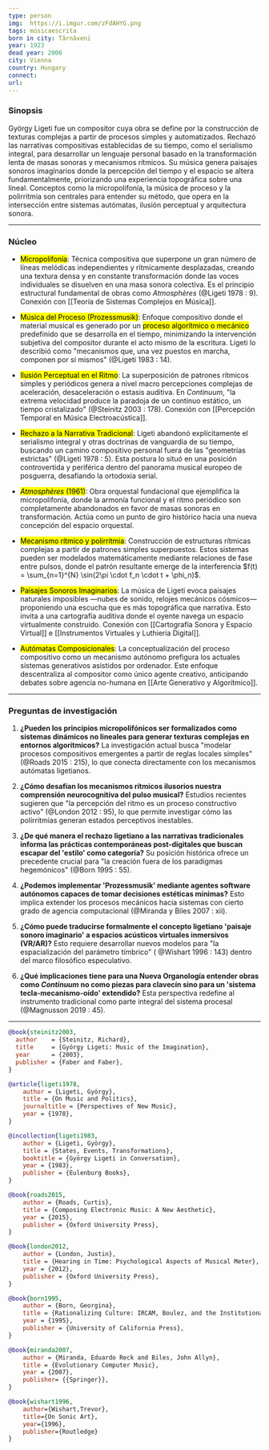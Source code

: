 ```yaml
---
type: person
img:  https://i.imgur.com/zFdAHYG.png
tags: músicaescrita 
born in city: Târnăveni
year: 1923
dead year: 2006
city: Vienna
country: Hungary
connect:
url:
---
```



### Sinopsis

György Ligeti fue un compositor cuya obra se define por la construcción de texturas complejas a partir de procesos simples y automatizados. Rechazó las narrativas compositivas establecidas de su tiempo, como el serialismo integral, para desarrollar un lenguaje personal basado en la transformación lenta de masas sonoras y mecanismos rítmicos. Su música genera paisajes sonoros imaginarios donde la percepción del tiempo y el espacio se altera fundamentalmente, priorizando una experiencia topográfica sobre una lineal. Conceptos como la micropolifonía, la música de proceso y la polirritmia son centrales para entender su método, que opera en la intersección entre sistemas autómatas, ilusión perceptual y arquitectura sonora.

---

### Núcleo

- <mark class='hltr-green'>Micropolifonía</mark>: Técnica compositiva que superpone un gran número de líneas melódicas independientes y rítmicamente desplazadas, creando una textura densa y en constante transformación donde las voces individuales se disuelven en una masa sonora colectiva. Es el principio estructural fundamental de obras como *Atmosphères* (@Ligeti 1978 : 9). Conexión con [[Teoría de Sistemas Complejos en Música]].</mark>

- <mark class='hltr-green'>Música del Proceso (Prozessmusik)</mark>: Enfoque compositivo donde el material musical es generado por un <mark class='hltr-orange'>proceso algorítmico o mecánico</mark> predefinido que se desarrolla en el tiempo, minimizando la intervención subjetiva del compositor durante el acto mismo de la escritura. Ligeti lo describió como "mecanismos que, una vez puestos en marcha, componen por sí mismos" (@Ligeti 1983 : 14).</mark>

- <mark class='hltr-green'>Ilusión Perceptual en el Ritmo</mark>: La superposición de patrones rítmicos simples y periódicos genera a nivel macro percepciones complejas de aceleración, desaceleración o estasis auditiva. En *Continuum*, "la extrema velocidad produce la paradoja de un continuo estático, un tiempo cristalizado" (@Steinitz 2003 : 178). Conexión con [[Percepción Temporal en Música Electroacústica]].</mark>

- <mark class='hltr-red'>Rechazo a la Narrativa Tradicional</mark>: Ligeti abandonó explícitamente el serialismo integral y otras doctrinas de vanguardia de su tiempo, buscando un camino compositivo personal fuera de las "geometrías estrictas" (@Ligeti 1978 : 5). Esta postura lo situó en una posición controvertida y periférica dentro del panorama musical europeo de posguerra, desafiando la ortodoxia serial.</mark>

- <mark class='hltr-yellow'>*Atmosphères* (1961)</mark>: Obra orquestal fundacional que ejemplifica la micropolifonía, donde la armonía funcional y el ritmo periódico son completamente abandonados en favor de masas sonoras en transformación. Actúa como un punto de giro histórico hacia una nueva concepción del espacio orquestal.</mark>

- <mark class='hltr-orange'>Mecanismo rítmico y polirritmia</mark>: Construcción de estructuras rítmicas complejas a partir de patrones simples superpuestos. Estos sistemas pueden ser modelados matemáticamente mediante relaciones de fase entre pulsos, donde el patrón resultante emerge de la interferencia $f(t) = \sum_{n=1}^{N} \sin(2\pi \cdot f_n \cdot t + \phi_n)$.</mark>

- <mark class='hltr-purple'>Paisajes Sonoros Imaginarios</mark>: La música de Ligeti evoca paisajes naturales imposibles —nubes de sonido, relojes mecánicos cósmicos— proponiendo una escucha que es más topográfica que narrativa. Esto invita a una cartografía auditiva donde el oyente navega un espacio virtualmente construido. Conexión con [[Cartografía Sonora y Espacio Virtual]] e [[Instrumentos Virtuales y Luthiería Digital]].</mark>

- <mark class='hltr-blue'>Autómatas Composicionales</mark>: La conceptualización del proceso compositivo como un mecanismo autónomo prefigura los actuales sistemas generativos asistidos por ordenador. Este enfoque descentraliza al compositor como único agente creativo, anticipando debates sobre agencia no-humana en [[Arte Generativo y Algorítmico]].</mark>

---

### Preguntas de investigación

1.  **¿Pueden los principios micropolifónicos ser formalizados como sistemas dinámicos no lineales para generar texturas complejas en entornos algorítmicos?** La investigación actual busca "modelar procesos compositivos emergentes a partir de reglas locales simples" (@Roads 2015 : 215), lo que conecta directamente con los mecanismos autómatas ligetianos.

2.  **¿Cómo desafían los mecanismos rítmicos ilusorios nuestra comprensión neurocognitiva del pulso musical?** Estudios recientes sugieren que "la percepción del ritmo es un proceso constructivo activo" (@London 2012 : 95), lo que permite investigar cómo las polirritmias generan estados perceptivos inestables.

3.  **¿De qué manera el rechazo ligetiano a las narrativas tradicionales informa las prácticas contemporáneas post-digitales que buscan escapar del 'estilo' como categoría?** Su posición histórica ofrece un precedente crucial para "la creación fuera de los paradigmas hegemónicos" (@Born 1995 : 55).

4.  **¿Podemos implementar 'Prozessmusik' mediante agentes software autónomos capaces de tomar decisiones estéticas mínimas?** Esto implica extender los procesos mecánicos hacia sistemas con cierto grado de agencia computacional (@Miranda y Biles 2007 : xii).

5.  **¿Cómo puede traducirse formalmente el concepto ligetiano 'paisaje sonoro imaginario' a espacios acústicos virtuales inmersivos (VR/AR)?** Esto requiere desarrollar nuevos modelos para "la espacialización del parámetro tímbrico" ( @Wishart 1996 : 143) dentro del marco filosófico especulativo.

6.  **¿Qué implicaciones tiene para una Nueva Organología entender obras como *Continuum* no como piezas para clavecín sino para un 'sistema tecla-mecanismo-oído' extendido?** Esta perspectiva redefine al instrumento tradicional como parte integral del sistema procesal (@Magnusson 2019 : 45).

---

```bibtex
@book{steinitz2003,
  author    = {Steinitz, Richard},
  title     = {György Ligeti: Music of the Imagination},
  year      = {2003},
  publisher = {Faber and Faber},
}

@article{ligeti1978,
	author = {Ligeti, György},
	title = {On Music and Politics},
	journaltitle = {Perspectives of New Music},
	year = {1978},
}

@incollection{ligeti1983,
	author = {Ligeti, György},
	title = {States, Events, Transformations},
	booktitle = {György Ligeti in Conversation},
	year = {1983},
	publisher = {Eulenburg Books},
}

@book{roads2015,
	author = {Roads, Curtis},
	title = {Composing Electronic Music: A New Aesthetic},
	year = {2015},
	publisher = {Oxford University Press},
}

@book{london2012,
	author = {London, Justin},
	title = {Hearing in Time: Psychological Aspects of Musical Meter},
	year = {2012},
	publisher = {Oxford University Press},
}

@book{born1995,
	author = {Born, Georgina},
	title = {Rationalizing Culture: IRCAM, Boulez, and the Institutionalization of the Musical Avant-Garde},
	year = {1995},
	publisher = {University of California Press},
}

@book{miranda2007,
	author = {Miranda, Eduardo Reck and Biles, John Allyn},
	title = {Evolutionary Computer Music},
	year = {2007}, 
	publisher= {{Springer}},
}

@book{wishart1996,
    author={Wishart,Trevor}, 
    title={On Sonic Art}, 
    year={1996}, 
    publisher={Routledge}
}
```


